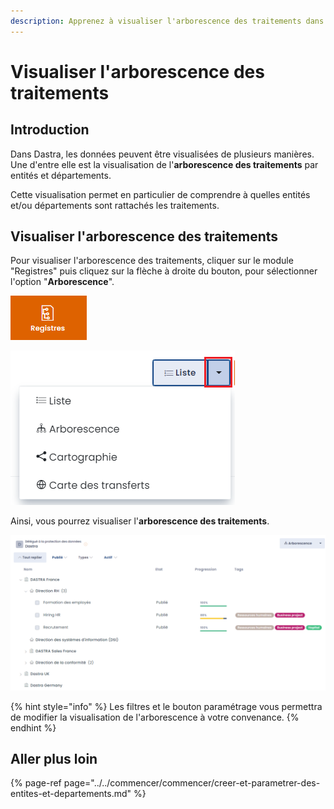 ```yaml
---
description: Apprenez à visualiser l'arborescence des traitements dans Dastra.
---
```


# Visualiser l'arborescence des traitements

## Introduction

Dans Dastra, les données peuvent être visualisées de plusieurs manières. Une d'entre elle est la visualisation de l'**arborescence des traitements** par entités et départements.

Cette visualisation permet en particulier de comprendre à quelles entités et/ou départements sont rattachés les traitements.

## Visualiser l'arborescence des traitements

Pour visualiser l'arborescence des traitements, cliquer sur le module "Registres" puis  cliquez sur la flèche à droite du bouton, pour sélectionner l'option "**Arborescence**".

![Module &quot;Registres&quot;](../../.gitbook/assets/image%20%28208%29.png)

![Fl&#xE8;che &#xE0; droite du bouton &amp; menu d&#xE9;roulant](../../.gitbook/assets/image%20%28203%29.png)

Ainsi, vous pourrez visualiser l'**arborescence des traitements**.

![L&apos;arborescence des traitements dans Dastra](../../.gitbook/assets/image%20%28211%29.png)

{% hint style="info" %}
Les filtres et le bouton paramétrage vous permettra de modifier la visualisation de l'arborescence à votre convenance.
{% endhint %}

## Aller plus loin

{% page-ref page="../../commencer/commencer/creer-et-parametrer-des-entites-et-departements.md" %}

